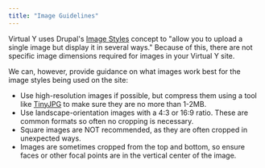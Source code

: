 ```yaml
---
title: "Image Guidelines"
---
```


Virtual Y uses Drupal's [Image Styles](https://www.drupal.org/docs/user_guide/en/structure-image-styles.html) concept to "allow you to upload a single image but display it in several ways." Because of this, there are not specific image dimensions required for images in your Virtual Y site.

We can, however, provide guidance on what images work best for the image styles being used on the site:

- Use high-resolution images if possible, but compress them using a tool like [TinyJPG](https://tinyjpg.com/) to make sure they are no more than 1-2MB.
- Use landscape-orientation images with a 4:3 or 16:9 ratio. These are common formats so often no cropping is necessary.
- Square images are NOT recommended, as they are often cropped in unexpected ways.
- Images are sometimes cropped from the top and bottom, so ensure faces or other focal points are in the vertical center of the image.